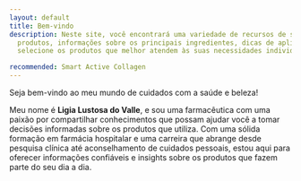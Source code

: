 ```yaml
---
layout: default
title: Bem-vindo 
description: Neste site, você encontrará uma variedade de recursos de saúde e beleza, incluindo análises aprofundadas de
  produtos, informações sobre os principais ingredientes, dicas de aplicação e orientações sobre como prepará-los
  selecione os produtos que melhor atendem às suas necessidades individuais.

recommended: Smart Active Collagen
---
```


Seja bem-vindo ao meu mundo de cuidados com a saúde e beleza!

Meu nome é **Ligia Lustosa do Valle**, e sou uma farmacêutica com uma paixão por compartilhar conhecimentos
que possam ajudar você a tomar decisões informadas sobre os produtos que utiliza.
Com uma sólida formação em farmácia hospitalar e uma carreira que abrange desde pesquisa clínica
até aconselhamento de cuidados pessoais, estou aqui para oferecer informações confiáveis e insights
sobre os produtos que fazem parte do seu dia a dia.

